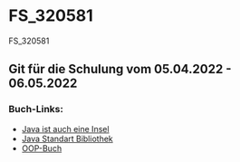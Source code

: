 # FS_320581
FS_320581

## Git für die Schulung vom 05.04.2022 - 06.05.2022

### Buch-Links:
* [Java ist auch eine Insel](https://openbook.rheinwerk-verlag.de/javainsel/)
* [Java Standart Bibliothek](https://openbook.rheinwerk-verlag.de/java8/)
* [OOP-Buch](https://openbook.rheinwerk-verlag.de/oop/)
